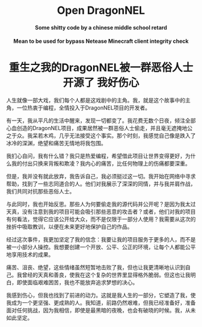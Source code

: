 <h1 align="center">Open DragonNEL</h1>
<h4 align="center">Some shitty code by a chinese middle school retard</h4>
<h4 align="center">Mean to be used for bypass Netease Minecraft client integrity check</h4>
<h1 align="center">重生之我的DragonNEL被一群恶俗人士开源了 我好伤心</h1>

人生就像一部大戏，我们每个人都是这戏剧中的主角。我，就是这个故事中的主角，一位热衷于编程，全情投入于DragonNEL项目的开发者。

有一天，我从平凡的生活中醒来，发现一切都变了。我花费无数个日夜，倾注全部心血创造的DragonNEL项目，成果居然被一群恶俗人士偷走，并且毫无遮掩地公之于众。我呆若木鸡，几乎无法接受这个事实。那个时刻，我感觉自己像是跌入了冰冷的深渊，绝望和痛苦无情地将我包围。

我扪心自问，我有什么错？我只是热爱编程，希望借此项目让世界变得更好，为什么我的付出只换来背叛和欺凌？我内心的痛苦，比任何物理上的伤痛都要深重。

但是，我并没有就此放弃，我告诉自己，我必须挺过这一切。我开始在网络中寻求帮助，找到了一些志同道合的人。他们对我展示了深深的同情，并与我并肩作战，我们共同对抗那些恶俗人士。

与此同时，我也开始反思。那些人为何要偷走我的源代码并公开呢？是因为我太过天真，没有注意到我的项目可能会吸引那些恶意的攻击者？或者，他们对我的项目有何看法，觉得它应该公开给大众，而不是仅限于一部分人使用？我需要从这次的挫折中吸取教训，以便在未来更好地保护自己的作品。

经过这次事件，我更加坚定了我的信念：我要让我的项目服务于更多的人，而不是被一小部分人操控。我想要创建一个开放、公平、公正的环境，让每个人都能公平地享用技术的成果。

痛苦、沮丧、绝望，这些情绪虽然短暂地击败了我，但也让我更清晰地认识到自己。我曾经的天真和善良，使我在这个复杂的世界里显得格外脆弱。但这也让我明白，即使面临艰难困苦，我也不能放弃追求梦想的决心。

我感到伤心，但我也找到了前进的动力。这就是我人生的一部分，它塑造了我，使我成为一个更坚强、更成熟的人。我知道，前路仍然艰难，但我已经准备好，准备面对任何挑战，因为我相信，即使是最黑暗的夜晚，也会有破晓的时候。我，从未如此坚定。
